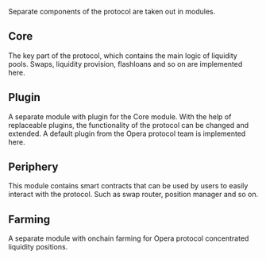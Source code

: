 Separate components of the protocol are taken out in modules.

## Core

The key part of the protocol, which contains the main logic of liquidity pools. Swaps, liquidity provision, flashloans and so on are implemented here.

## Plugin

A separate module with plugin for the Core module. With the help of replaceable plugins, the functionality of the protocol can be changed and extended. A default plugin from the Opera protocol team is implemented here.

## Periphery

This module contains smart contracts that can be used by users to easily interact with the protocol. Such as swap router, position manager and so on.

## Farming

A separate module with onchain farming for Opera protocol concentrated liquidity positions.
